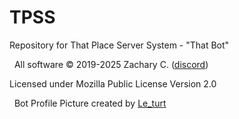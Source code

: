 # TPSS
Repository for That Place Server System - "That Bot"

&nbsp;
All software © 2019-2025 Zachary C. ([discord](https://discordapp.com/users/306938348361220097))

Licensed under Mozilla Public License Version 2.0

&nbsp;
Bot Profile Picture created by [Le_turt](https://discordapp.com/users/515044068015734815)
